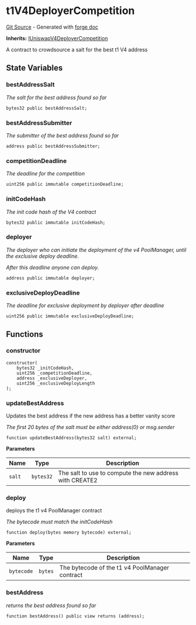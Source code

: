 # t1V4DeployerCompetition
[Git Source](https://github.com/uniswap/v4-periphery/blob/3f295d8435e4f776ea2daeb96ce1bc6d63f33fc7/src/UniswapV4DeployerCompetition.sol) - Generated with [forge doc](https://book.getfoundry.sh/reference/forge/forge-doc)

**Inherits:**
[IUniswapV4DeployerCompetition](contracts/v4/reference/periphery/interfaces/IUniswapV4DeployerCompetition.md)

A contract to crowdsource a salt for the best t1 V4 address


## State Variables
### bestAddressSalt
*The salt for the best address found so far*


```solidity
bytes32 public bestAddressSalt;
```


### bestAddressSubmitter
*The submitter of the best address found so far*


```solidity
address public bestAddressSubmitter;
```


### competitionDeadline
*The deadline for the competition*


```solidity
uint256 public immutable competitionDeadline;
```


### initCodeHash
*The init code hash of the V4 contract*


```solidity
bytes32 public immutable initCodeHash;
```


### deployer
*The deployer who can initiate the deployment of the v4 PoolManager, until the exclusive deploy deadline.*

*After this deadline anyone can deploy.*


```solidity
address public immutable deployer;
```


### exclusiveDeployDeadline
*The deadline for exclusive deployment by deployer after deadline*


```solidity
uint256 public immutable exclusiveDeployDeadline;
```


## Functions
### constructor


```solidity
constructor(
    bytes32 _initCodeHash,
    uint256 _competitionDeadline,
    address _exclusiveDeployer,
    uint256 _exclusiveDeployLength
);
```

### updateBestAddress

Updates the best address if the new address has a better vanity score

*The first 20 bytes of the salt must be either address(0) or msg.sender*


```solidity
function updateBestAddress(bytes32 salt) external;
```
**Parameters**

|Name|Type|Description|
|----|----|-----------|
|`salt`|`bytes32`|The salt to use to compute the new address with CREATE2|


### deploy

deploys the t1 v4 PoolManager contract

*The bytecode must match the initCodeHash*


```solidity
function deploy(bytes memory bytecode) external;
```
**Parameters**

|Name|Type|Description|
|----|----|-----------|
|`bytecode`|`bytes`|The bytecode of the t1 v4 PoolManager contract|


### bestAddress

*returns the best address found so far*


```solidity
function bestAddress() public view returns (address);
```

